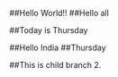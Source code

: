 ##Hello World!!
##Hello all

##Today is Thursday

##Hello India
##Thursday

##This is child branch 2.
